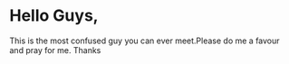 # Hello Guys,

This is the most confused guy you can ever meet.Please do me a favour and pray for me.
Thanks
